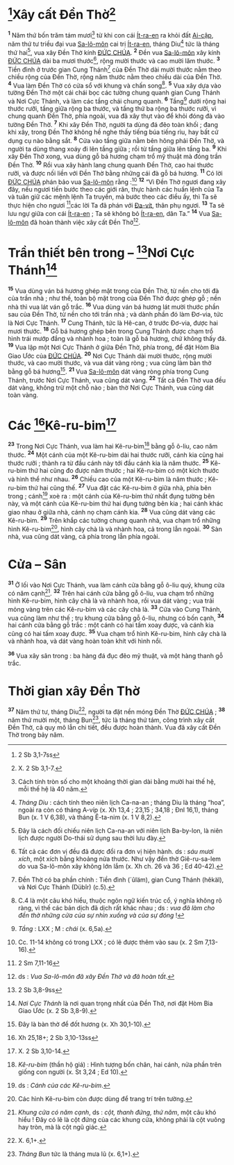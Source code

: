 # [^1*]Xây cất Đền Thờ[^1]
<sup><b>1</b></sup> Năm thứ bốn trăm tám mươi[^2] từ khi con cái [Ít-ra-en]() ra khỏi đất [Ai-cập](), năm thứ tư triều đại vua [Sa-lô-môn]() cai trị [Ít-ra-en](), tháng Diu[^3] tức là tháng thứ hai[^4], vua xây Đền Thờ kính [ĐỨC CHÚA](). <sup><b>2</b></sup> Đền vua [Sa-lô-môn]() xây kính [ĐỨC CHÚA]() dài ba mươi thước[^5], rộng mười thước và cao mười lăm thước. <sup><b>3</b></sup> Tiền đình ở trước gian Cung Thánh[^6] của Đền Thờ dài mười thước nằm theo chiều rộng của Đền Thờ, rộng năm thước nằm theo chiều dài của Đền Thờ. <sup><b>4</b></sup> Vua làm Đền Thờ có cửa sổ với khung và chấn song[^7]. <sup><b>5</b></sup> Vua xây dựa vào tường Đền Thờ một cái chái bọc các tường chung quanh gian Cung Thánh và Nơi Cực Thánh, và làm các tầng chái chung quanh. <sup><b>6</b></sup> Tầng[^8] dưới rộng hai thước rưỡi, tầng giữa rộng ba thước, và tầng thứ ba rộng ba thước rưỡi, vì chung quanh Đền Thờ, phía ngoài, vua đã xây thụt vào để khỏi đóng đà vào tường Đền Thờ. <sup><b>7</b></sup> Khi xây Đền Thờ, người ta dùng đá đẽo toàn khối ; đang khi xây, trong Đền Thờ không hề nghe thấy tiếng búa tiếng rìu, hay bất cứ dụng cụ nào bằng sắt. <sup><b>8</b></sup> Cửa vào tầng giữa nằm bên hông phải Đền Thờ, và người ta dùng thang xoáy đi lên tầng giữa ; rồi từ tầng giữa lên tầng ba. <sup><b>9</b></sup> Khi xây Đền Thờ xong, vua dùng gỗ bá hương chạm trổ mỹ thuật mà đóng trần Đền Thờ. <sup><b>10</b></sup> Rồi vua xây hành lang chung quanh Đền Thờ, cao hai thước rưỡi, và được nối liền với Đền Thờ bằng những cái đà gỗ bá hương. <sup><b>11</b></sup> Có lời [ĐỨC CHÚA]() phán bảo vua [Sa-lô-môn]() rằng :[^9] <sup><b>12</b></sup> “Vì Đền Thờ ngươi đang xây đây, nếu ngươi tiến bước theo các giới răn, thực hành các huấn lệnh của Ta và tuân giữ các mệnh lệnh Ta truyền, mà bước theo các điều ấy, thì Ta sẽ thực hiện cho ngươi [^2*]các lời Ta đã phán với [Đa-vít](), thân phụ ngươi. <sup><b>13</b></sup> Ta sẽ lưu ngự giữa con cái [Ít-ra-en]() ; Ta sẽ không bỏ [Ít-ra-en](), dân Ta.” <sup><b>14</b></sup> Vua [Sa-lô-môn]() đã hoàn thành việc xây cất Đền Thờ[^10].


# Trần thiết bên trong – [^3*]Nơi Cực Thánh[^11]
<sup><b>15</b></sup> Vua dùng ván bá hương ghép mặt trong của Đền Thờ, từ nền cho tới đà của trần nhà ; như thế, toàn bộ mặt trong của Đền Thờ được ghép gỗ ; nền nhà thì vua lát ván gỗ trắc. <sup><b>16</b></sup> Vua dùng ván bá hương lát mười thước phần sau của Đền Thờ, từ nền cho tới trần nhà ; và dành phần đó làm Đơ-via, tức là Nơi Cực Thánh. <sup><b>17</b></sup> Cung Thánh, tức là Hê-can, ở trước Đơ-via, được hai mươi thước. <sup><b>18</b></sup> Gỗ bá hương ghép bên trong Cung Thánh được chạm trổ hình trái mướp đắng và nhành hoa ; toàn là gỗ bá hương, chứ không thấy đá. <sup><b>19</b></sup> Vua lập một Nơi Cực Thánh ở giữa Đền Thờ, phía trong, để đặt Hòm Bia Giao Ước của [ĐỨC CHÚA](). <sup><b>20</b></sup> Nơi Cực Thánh dài mười thước, rộng mười thước, và cao mười thước, và vua dát vàng ròng ; vua cũng làm bàn thờ bằng gỗ bá hương[^12]. <sup><b>21</b></sup> Vua [Sa-lô-môn]() dát vàng ròng phía trong Cung Thánh, trước Nơi Cực Thánh, vua cũng dát vàng. <sup><b>22</b></sup> Tất cả Đền Thờ vua đều dát vàng, không trừ một chỗ nào ; bàn thờ Nơi Cực Thánh, vua cũng dát toàn vàng.


# Các [^4*]Kê-ru-bim[^13]
<sup><b>23</b></sup> Trong Nơi Cực Thánh, vua làm hai Kê-ru-bim[^14] bằng gỗ ô-liu, cao năm thước. <sup><b>24</b></sup> Một cánh của một Kê-ru-bim dài hai thước rưỡi, cánh kia cũng hai thước rưỡi ; thành ra từ đầu cánh này tới đầu cánh kia là năm thước. <sup><b>25</b></sup> Kê-ru-bim thứ hai cũng đo được năm thước ; hai Kê-ru-bim có một kích thước và hình thể như nhau. <sup><b>26</b></sup> Chiều cao của một Kê-ru-bim là năm thước ; Kê-ru-bim thứ hai cũng thế. <sup><b>27</b></sup> Vua đặt các Kê-ru-bim ở giữa nhà, phía bên trong ; cánh[^15] xoè ra : một cánh của Kê-ru-bim thứ nhất đụng tường bên này, và một cánh của Kê-ru-bim thứ hai đụng tường bên kia ; hai cánh khác giao nhau ở giữa nhà, cánh nọ chạm cánh kia. <sup><b>28</b></sup> Vua cũng dát vàng các Kê-ru-bim. <sup><b>29</b></sup> Trên khắp các tường chung quanh nhà, vua chạm trổ những hình Kê-ru-bim[^16], hình cây chà là và nhành hoa, cả trong lẫn ngoài. <sup><b>30</b></sup> Sàn nhà, vua cũng dát vàng, cả phía trong lẫn phía ngoài.


# Cửa – Sân
<sup><b>31</b></sup> Ở lối vào Nơi Cực Thánh, vua làm cánh cửa bằng gỗ ô-liu quý, khung cửa có năm cạnh[^17]. <sup><b>32</b></sup> Trên hai cánh cửa bằng gỗ ô-liu, vua chạm trổ những hình Kê-ru-bim, hình cây chà là và nhành hoa, rồi vua dát vàng ; vua trải mỏng vàng trên các Kê-ru-bim và các cây chà là. <sup><b>33</b></sup> Cửa vào Cung Thánh, vua cũng làm như thế ; trụ khung cửa bằng gỗ ô-liu, nhưng có bốn cạnh, <sup><b>34</b></sup> hai cánh cửa bằng gỗ trắc : một cánh có hai tấm xoay được, và cánh kia cũng có hai tấm xoay được. <sup><b>35</b></sup> Vua chạm trổ hình Kê-ru-bim, hình cây chà là và nhành hoa, và dát vàng hoàn toàn khít với hình nổi.

<sup><b>36</b></sup> Vua xây sân trong : ba hàng đá đục đẽo mỹ thuật, và một hàng thanh gỗ trắc.


# Thời gian xây Đền Thờ
<sup><b>37</b></sup> Năm thứ tư, tháng Diu[^18], người ta đặt nền móng Đền Thờ [ĐỨC CHÚA]() ; <sup><b>38</b></sup> năm thứ mười một, tháng Bun[^19], tức là tháng thứ tám, công trình xây cất Đền Thờ, cả quy mô lẫn chi tiết, đều được hoàn thành. Vua đã xây cất Đền Thờ trong bảy năm.

[^1]: X. 2 Sb 3,1-7.
[^2]: Cách tính tròn số cho một khoảng thời gian dài bằng mười hai thế hệ, mỗi thế hệ là 40 năm.
[^3]: *Tháng Diu* : cách tính theo niên lịch Ca-na-an ; tháng Diu là tháng “hoa”, ngoài ra còn có tháng A-víp (x. Xh 13,4 ; 23,15 ; 34,18 ; Đnl 16,1), tháng Bun (x. 1 V 6,38), và tháng Ê-ta-nim (x. 1 V 8,2).
[^4]: Đây là cách đối chiếu niên lịch Ca-na-an với niên lịch Ba-by-lon, là niên lịch được người Do-thái sử dụng sau thời lưu đày.
[^5]: Tất cả các đơn vị đều đã được đổi ra đơn vị hiện hành. ds : *sáu mươi xích*, một xích bằng khoảng nửa thước. Như vậy đền thờ Giê-ru-sa-lem do vua Sa-lô-môn xây không lớn lắm (x. Xh ch. 26 và 36 ; Ed 40-42).
[^6]: Đền Thờ có ba phần chính : Tiền đình (´ûläm), gian Cung Thánh (hêkäl), và Nơi Cực Thánh (Dübîr) (c.5).
[^7]: C.4 là một câu khó hiểu, thuộc ngôn ngữ kiến trúc cổ, ý nghĩa không rõ ràng, vì thế các bản dịch đã dịch rất khác nhau ; ds : *vua đã làm cho đền thờ những cửa của sự nhìn xuống và của sự đóng* !
[^8]: *Tầng* : LXX ; M : *chái* (x. 6,5a).
[^9]: Cc. 11-14 không có trong LXX ; có lẽ được thêm vào sau (x. 2 Sm 7,13-16).
[^10]: ds : *Vua Sa-lô-môn đã xây Đền Thờ và đã hoàn tất*.
[^11]: *Nơi Cực Thánh* là nơi quan trọng nhất của Đền Thờ, nơi đặt Hòm Bia Giao Ước (x. 2 Sb 3,8-9).
[^12]: Đây là bàn thờ để đốt hương (x. Xh 30,1-10).
[^13]: X. 2 Sb 3,10-14.
[^14]: *Kê-ru-bim* (thần hộ giá) : Hình tượng bốn chân, hai cánh, nửa phần trên giống con người (x. St 3,24 ; Ed 10).
[^15]: ds : *Cánh của các Kê-ru-bim*.
[^16]: Các hình Kê-ru-bim còn được dùng để trang trí trên tường.
[^17]: *Khung cửa có năm cạnh*, ds : *cột, thanh đứng, thứ năm*, một câu khó hiểu ! Đây có lẽ là cột đứng của các khung cửa, không phải là cột vuông hay tròn, mà là cột ngũ giác.
[^18]: X. 6,1+.
[^19]: *Tháng Bun* tức là tháng mưa lũ (x. 6,1+).
[^1*]: 2 Sb 3,1-7ss
[^2*]: 2 Sm 7,11-16
[^3*]: 2 Sb 3,8-9ss
[^4*]: Xh 25,18+; 2 Sb 3,10-13ss